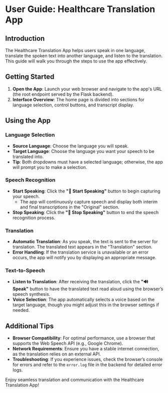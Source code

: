 # User Guide: Healthcare Translation App

## Introduction
The Healthcare Translation App helps users speak in one language, translate the spoken text into another language, and listen to the translation. This guide will walk you through the steps to use the app effectively.

## Getting Started
1. **Open the App**: Launch your web browser and navigate to the app's URL (the root endpoint served by the Flask backend).
2. **Interface Overview**: The home page is divided into sections for language selection, control buttons, and transcript display.

## Using the App

### Language Selection
- **Source Language**: Choose the language you will speak.
- **Target Language**: Choose the language you want your speech to be translated into.
- **Tip**: Both dropdowns must have a selected language; otherwise, the app will prompt you to make a selection.

### Speech Recognition
- **Start Speaking**: Click the **"🎤 Start Speaking"** button to begin capturing your speech.
  - The app will continuously capture speech and display both interim and final transcriptions in the "Original" section.
- **Stop Speaking**: Click the **"🛑 Stop Speaking"** button to end the speech recognition process.

### Translation
- **Automatic Translation**: As you speak, the text is sent to the server for translation. The translated text appears in the "Translation" section.
- **Error Handling**: If the translation service is unavailable or an error occurs, the app will notify you by displaying an appropriate message.

### Text-to-Speech
- **Listen to Translation**: After receiving the translation, click the **"🔊 Speak"** button to have the translated text read aloud using the browser’s speech synthesis.
- **Voice Selection**: The app automatically selects a voice based on the target language, though you might adjust this in the browser settings if needed.

## Additional Tips
- **Browser Compatibility**: For optimal performance, use a browser that supports the Web Speech API (e.g., Google Chrome).
- **Network Requirements**: Ensure you have a stable internet connection, as the translation relies on an external API.
- **Troubleshooting**: If you experience issues, check the browser’s console for errors and refer to the `error.log` file in the backend for detailed error logs.

Enjoy seamless translation and communication with the Healthcare Translation App!
